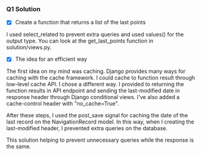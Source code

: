 ### Q1 Solution

- [x] Create a function that returns a list of the last points

I used select_related to prevent extra queries and used values() for the output type.
You can look at the get_last_points function in solution/views.py. 

- [x] The idea for an efficient way

The first idea on my mind was caching. Django provides many ways for caching with the cache framework. I could cache to function result through low-level cache API. I chose a different way. I provided to returning the function results in API endpoint and sending the last-modified date in response header through Django conditional views. I've also added a cache-control header with "no_cache=True". 

After these steps, I used the post_save signal for caching the date of the last record on the NavigationRecord model. In this way, when I creating the last-modified header, I prevented extra queries on the database.

This solution helping to prevent unnecessary queries while the response is the same.
